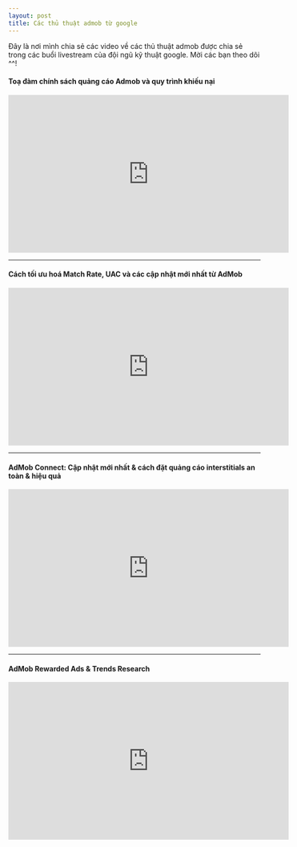 ```yaml
---
layout: post
title: Các thủ thuật admob từ google
---
```

Đây là nơi mình chia sẻ các video về các thủ thuật admob được chia sẻ trong các buổi livestream của đội ngũ kỹ thuật google.
Mời các bạn theo dõi ^^!


#### Toạ đàm chính sách quảng cáo Admob và quy trình khiếu nại
<iframe width="560" height="315" src="https://www.youtube.com/embed/qZc6lkn5sP0" frameborder="0" allow="accelerometer; autoplay; encrypted-media; gyroscope; picture-in-picture" allowfullscreen></iframe>

----

#### Cách tối ưu hoá Match Rate, UAC và các cập nhật mới nhất từ AdMob
<iframe width="560" height="315" src="https://www.youtube.com/embed/cyPVfcrpUGw" frameborder="0" allow="accelerometer; autoplay; encrypted-media; gyroscope; picture-in-picture" allowfullscreen></iframe>

----

#### AdMob Connect: Cập nhật mới nhất & cách đặt quảng cáo interstitials an toàn & hiệu quả
<iframe width="560" height="315" src="https://www.youtube.com/embed/W3zp-AIrTMY" frameborder="0" allow="accelerometer; autoplay; encrypted-media; gyroscope; picture-in-picture" allowfullscreen></iframe>

----

#### AdMob Rewarded Ads & Trends Research
<iframe width="560" height="315" src="https://www.youtube.com/embed/5YNXR9LPCWs" frameborder="0" allow="accelerometer; autoplay; encrypted-media; gyroscope; picture-in-picture" allowfullscreen></iframe>
